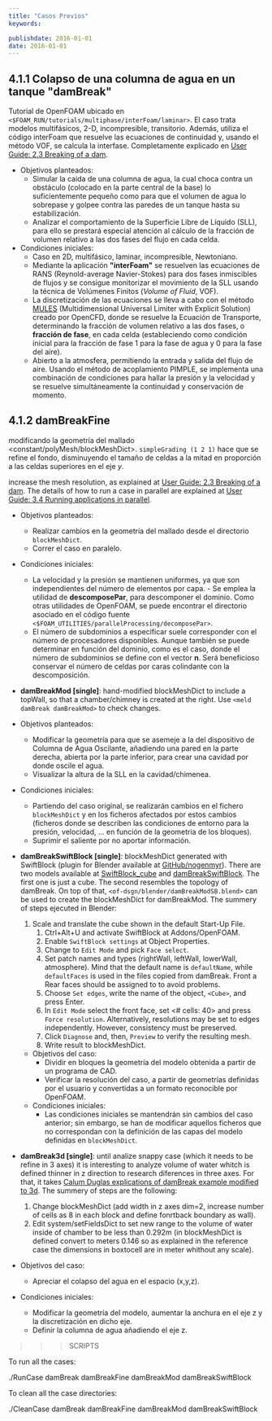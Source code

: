 ```yaml
---
title: "Casos Previos"
keywords: 

publishdate: 2016-01-01
date: 2016-01-01
---
```


4.1.1 Colapso de una columna de agua en un tanque "damBreak"
---

Tutorial de OpenFOAM ubicado en `<$FOAM_RUN/tutorials/multiphase/interFoam/laminar>`. El caso trata modelos multifásicos, 2-D, incompresible, transitorio. Además, utiliza el código interFoam que resuelve las ecuaciones de continuidad y, usando el método VOF, se calcula la interfase. Completamente explicado en [User Guide: 2.3 Breaking of a dam](http://cfd.direct/openfoam/user-guide/dambreak/).

- Objetivos planteados: 
  - Simular la caida de una columna de agua, la cual choca contra un obstáculo (colocado en la parte central de la base) lo suficientemente pequeño como para que el volumen de agua lo sobrepase y golpee contra las paredes de un tanque hasta su estabilización. 
  - Analizar el comportamiento de la Superficie Libre de Líquido (SLL), para ello se prestará especial atención al cálculo de la fracción de volumen relativo a las dos fases del flujo en cada celda.
- Condiciones iniciales: 
  - Caso en 2D, multifásico, laminar, incompresible, Newtoniano.   
  - Mediante la aplicación **"interFoam"** se resuelven las ecuaciones de RANS (Reynold-average Navier-Stokes) para dos fases inmiscibles de flujos y se consigue monitorizar el movimiento de la SLL usando la técnica de Volúmenes Finitos (*Volume of Fluid*, VOF). 
  - La discretización de las ecuaciones se lleva a cabo con el método [MULES](http://www.openfoam.org/version2.3.0/multiphase.php) (Multidimensional Universal Limiter with Explicit Solution) creado por OpenCFD, donde se resuelve la Ecuación de Transporte, determinando la fracción de volumen relativo a las dos fases, o **fracción de fase**, en cada celda (estableciendo como condición inicial para la fracción de fase 1 para la fase de agua y 0 para la fase del aire).
  - Abierto a la atmosfera, permitiendo la entrada y salida del flujo de aire. Usando el método de acoplamiento PIMPLE, se implementa una combinación de condiciones para hallar la presión y la velocidad y se resuelve simultáneamente la continuidad y conservación de momento.

4.1.2 damBreakFine
---

modificando la geometría del mallado <constant/polyMesh/blockMeshDict>. `simpleGrading (1 2 1)` hace que se refine el fondo, disminuyendo el tamaño de celdas a la mitad en proporción a las celdas superiores en el eje *y*.



increase the mesh resolution, as explained at [User Guide: 2.3 Breaking of a dam](http://cfd.direct/openfoam/user-guide/dambreak/). The details of how to run a case in parallel are explained at [User Guide: 3.4 Running applications in parallel](http://cfd.direct/openfoam/user-guide/running-applications-parallel).

- Objetivos planteados: 

  - Realizar cambios en la geometría del mallado desde el directorio `blockMeshDict`.
  - Correr el caso en paralelo.

- Condiciones iniciales:

  - La velocidad y la presión se mantienen uniformes, ya que son independientes del número de elementos por capa. 		- Se emplea la utilidad de **descomposePar**, para descomponer el dominio. Como otras utilidades de OpenFOAM, se puede encontrar el directorio asociado en el código fuente `<$FOAM_UTILITIES/parallelProcessing/decomposePar>`.
  - El número de subdominios a especificar suele corresponder con el número de procesadores disponibles. Aunque también se puede determinar en función del dominio, como es el caso, donde el número de subdominios se define con el vector **n**. Será beneficioso conservar el número de celdas por caras colindante con la descomposición.

- **damBreakMod [single]**: hand-modified blockMeshDict to include a topWall, so that a chamber/chimney is created at the right. Use `<meld damBreak damBreakMod>` to check changes.

- Objetivos planteados: 

  - Modificar la geometría para que se asemeje a la del dispositivo de Columna de Agua Oscilante, añadiendo una pared en la parte derecha, abierta por la parte inferior, para crear una cavidad por donde oscile el agua.
  - Visualizar la altura de la SLL en la cavidad/chimenea. 

- Condiciones iniciales:

  - Partiendo del caso original, se realizarán cambios en el fichero `blockMeshDict` y en los ficheros afectados por estos cambios (ficheros donde se describen las condiciones de entorno para la presión, velocidad, ... en función de la geometria de los bloques).
  - Suprimir el saliente por no aportar información.   

- **damBreakSwiftBlock [single]**: blockMeshDict generated with SwiftBlock (plugin for Blender available at [GitHub/nogenmyr](https://github.com/nogenmyr/swiftBlock)). There are two models available at [SwiftBlock_cube](of-dsgn/blender/damBreakSwiftBlock_cube.blend) and [damBreakSwiftBlock](of-dsgn/blender/damBreakSwiftBlock.blend). The first one is just a cube. The second resembles the topology of damBreak. On top of that, `<of-dsgn/blender/damBreakModSB.blend>` can be used to create the blockMeshDict for damBreakMod. The summery of steps ejecuted in Blender:

  1. Scale and translate the cube shown in the default Start-Up File.
     1. Ctrl+Alt+U and activate SwiftBlock at Addons/OpenFOAM.
     2. Enable `SwiftBlock settings` at Object Properties.
     3. Change to `Edit Mode` and pick `Face select`.
     4. Set patch names and types (rightWall, leftWall, lowerWall, atmosphere). Mind that the default name is `defaultName`, while `defaultFaces` is used in the files copied from damBreak. Front a Rear faces should be assigned to <defaultFaces> to avoid problems.
     5. Choose `Set edges`, write the name of the object, `<Cube>`, and press Enter.
     6. In `Edit Mode` select the front face, set <# cells: 40> and press `Force resolution`. Alternatively, resolutions may be set to edges independently. However, consistency must be preserved.
     7. Click `Diagnose` and, then, `Preview` to verify the resulting mesh.
     8. Write result to blockMeshDict.

  - Objetivos del caso: 
    - Dividir en bloques la geometría del modelo obtenida a partir de un programa de CAD.
    - Verificar la resolución del caso, a partir de geometrías definidas por el usuario y convertidas a un formato reconocible por OpenFOAM.
  - Condiciones iniciales:
    - Las condiciones iniciales se mantendrán sin cambios del caso anterior; sin embargo, se han de modificar aquellos ficheros que no correspondan con la definición de las capas del modelo definidas en `blockMeshDict`. 

- **damBreak3d [single]**: until analize snappy case (which it needs to be refine in 3 axes) it is interesting to analyze volume of water whitch is defined thinner in z direction to research diferences in three axes. For that, it takes [Calum Duglas explications of damBreak example modified to 3d](http://www.calumdouglas.ch/openfoam-example-3d-dambreak/). The summery of steps are the following: 

  1. Change blockMeshDict (add width in z axes dim=2, increase number of cells as 8 in each block and define fonrtback boundary as wall).
  2. Edit system/setFieldsDict to set new range to the volume of water inside of chamber to be less than 0.292m (in blockMeshDict is defined convert to meters 0.146 so as explained in the reference case the dimensions in boxtocell are in meter whithout any scale).

- Objetivos del caso:

  - Apreciar el colapso del agua en el espacio (x,y,z).

- Condiciones iniciales:

  - Modificar la geometría del modelo, aumentar la anchura en el eje z y la discretización en dicho eje.
  - Definir la columna de agua añadiendo  el eje z. 

> > > SCRIPTS

To run all the cases:

./RunCase damBreak damBreakFine damBreakMod damBreakSwiftBlock

To clean all the case directories:

./CleanCase damBreak damBreakFine damBreakMod damBreakSwiftBlock